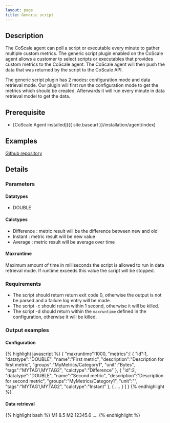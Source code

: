 ```yaml
---
layout: page
title: Generic script
---
```

## Description
The CoScale agent can poll a script or executable every minute to gather multiple custom metrics.
The generic script plugin enabled on the CoScale agent allows a customer to select scripts or executables that provides custom metrics to the CoScale agent. The CoScale agent will then push the data that was returned by the script to the CoScale API.

The generic script plugin has 2 modes: configuration mode and data retrieval mode. Our plugin will first run the configuration mode to get the metrics which should be created. Afterwards it will run every minute in data retrieval model to get the data.

## Prerequisite
* [CoScale Agent installed]({{ site.baseurl }}/installation/agent/index)

## Examples
<a href="https://github.com/CoScale/coscale-generic-scripts" target="_blank" class="btn btn-large btn-info"><i class="fa fa-3x fa-fw fa-github-square"></i> Github repository</a>

## Details

### Parameters

#### Datatypes

* DOUBLE

#### Calctypes

* Difference : metric result will be the difference between new and old
* Instant : metric result will be new value
* Average : metric result will be average over time

#### Maxruntime
Maximum amount of time in milliseconds the script is allowed to run in data retrieval mode. If runtime exceeds this value the script will be stopped.

### Requirements
* The script should return return exit code 0, otherwise the output is not be parsed and a failure log entry will be made.
* The script -c should return within 1 second, otherwise it will be killed.
* The script -d should return within the `maxruntime` defined in the configuration, otherwise it will be killed.

### Output examples

#### Configuration
{% highlight javascript %}
{
    "maxruntime":1000,
    "metrics":[
        {
            "id":1,
            "datatype":"DOUBLE",
            "name":"First metric",
            "description":"Description for first metric",
            "groups":"MyMetrics/Category1",
            "unit":"Bytes",
            "tags":"MYTAG1,MYTAG2",
            "calctype":"Difference"
        },
        {
            "id":2,
            "datatype":"DOUBLE",
            "name":"Second metric",
            "description":"Description for second metric",
            "groups":"MyMetrics/Category1",
            "unit":"",
            "tags":"MYTAG1,MYTAG2",
            "calctype":"Instant"
        },
        {
            ....
        }
    ]
}
{% endhighlight %}

#### Data retrieval
{% highlight bash %}
M1 8.5
M2 12345.6
....
{% endhighlight %}
